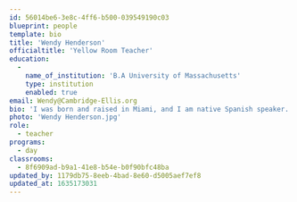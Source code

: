 ```yaml
---
id: 56014be6-3e8c-4ff6-b500-039549190c03
blueprint: people
template: bio
title: 'Wendy Henderson'
officialtitle: 'Yellow Room Teacher'
education:
  -
    name_of_institution: 'B.A University of Massachusetts'
    type: institution
    enabled: true
email: Wendy@Cambridge-Ellis.org
bio: 'I was born and raised in Miami, and I am native Spanish speaker. I have been living in Cambridge for over two decades, and currently reside with my husband, two alumni CES children, and my dog Archie. My inspiration and love for children began after having my own. I joined the CES staff to earn my early childhood teaching license, and I am excited to be part of the Yellow Room team. I enjoy running, skiing, biking, traveling, and spending time with family and friends.'
photo: 'Wendy Henderson.jpg'
role:
  - teacher
programs:
  - day
classrooms:
  - 8f6909ad-b9a1-41e8-b54e-b0f90bfc48ba
updated_by: 1179db75-8eeb-4bad-8e60-d5005aef7ef8
updated_at: 1635173031
---
```

